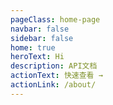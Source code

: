 ```yaml
---
pageClass: home-page
navbar: false
sidebar: false
home: true
heroText: Hi
description: API文档
actionText: 快速查看 →
actionLink: /about/
---
```

